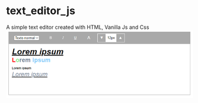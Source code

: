 # text_editor_js
A simple text editor created with HTML, Vanilla Js and Css
![Screenshot](img/screenshot.PNG)